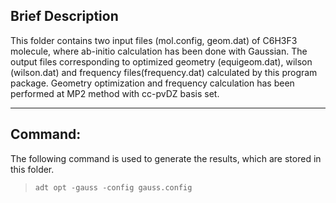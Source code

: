 ## Brief Description


This folder contains two input files (mol.config, geom.dat) of C6H3F3 molecule, where ab-initio calculation has been done with Gaussian. 
The output files corresponding to optimized geometry (equigeom.dat), wilson (wilson.dat) and frequency files(frequency.dat) calculated by this program package. 
Geometry optimization and frequency calculation has been performed at MP2 method with cc-pvDZ basis set.

---
## Command:

The following command is used to generate the results, which are stored in this folder.


>`adt opt -gauss -config gauss.config`
